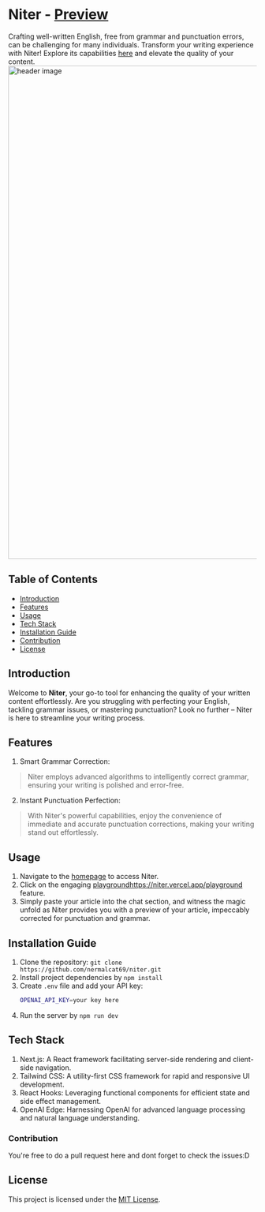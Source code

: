 # Niter - [Preview](https://niter.vercel.app)

Crafting well-written English, free from grammar and punctuation errors, can be challenging for many individuals. Transform your writing experience with Niter! Explore its capabilities [here](https://niter.vercel.app) and elevate the quality of your content.
<img width="1000" alt="header image" src="https://github.com/nermalcat69/niter/assets/73933669/feaf28d2-ff52-4330-9fb1-1c481bf95cef">

## Table of Contents

- [Introduction](#introduction)
- [Features](#features)
- [Usage](#usage)
- [Tech Stack](#tech-stack)
- [Installation Guide](#installation-guide)
- [Contribution](#contribution)
- [License](#license)

## Introduction
Welcome to **Niter**, your go-to tool for enhancing the quality of your written content effortlessly. Are you struggling with perfecting your English, tackling grammar issues, or mastering punctuation? Look no further – Niter is here to streamline your writing process.

## Features
1. Smart Grammar Correction:
> Niter employs advanced algorithms to intelligently correct grammar, ensuring your writing is polished and error-free.

2. Instant Punctuation Perfection:
> With Niter's powerful capabilities, enjoy the convenience of immediate and accurate punctuation corrections, making your writing stand out effortlessly.

## Usage
1. Navigate to the [homepage](https://niter.vercel.app) to access Niter.
2. Click on the engaging [playground]()https://niter.vercel.app/playground feature.
3. Simply paste your article into the chat section, and witness the magic unfold as Niter provides you with a preview of your article, impeccably corrected for punctuation and grammar.

## Installation Guide
1. Clone the repository: `git clone https://github.com/nermalcat69/niter.git`
2. Install project dependencies by `npm install`
3. Create `.env` file and add your API key:
   ```bash
   OPENAI_API_KEY=your key here
   ```
4. Run the server by `npm run dev`

## Tech Stack
1. Next.js: A React framework facilitating server-side rendering and client-side navigation.
2. Tailwind CSS: A utility-first CSS framework for rapid and responsive UI development.
3. React Hooks: Leveraging functional components for efficient state and side effect management.
4. OpenAI Edge: Harnessing OpenAI for advanced language processing and natural language understanding.

### Contribution

You're free to do a pull request here and dont forget to check the issues:D

## License
This project is licensed under the [MIT License](LICENSE).
